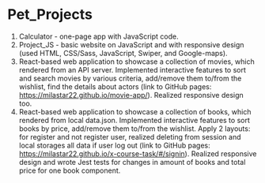 # Pet_Projects
1. Calculator - one-page app with JavaScript code.
2. Project_JS - basic website on JavaScript and with responsive design (used HTML, CSS/Sass, JavaScript, Swiper, and Google-maps).
3. React-based web application to showcase a collection of movies, which rendered from an API server. Implemented interactive features to sort and search movies by various criteria, add/remove them to/from the wishlist, find the details about actors (link to GitHub pages: https://milastar22.github.io/movie-app/). Realized responsive design too.
4. React-based web application to showcase a collection of books, which rendered from local data.json. Implemented interactive features to sort books by price, add/remove them to/from the wishlist. Apply 2 layouts: for register and not register user, realized deleting from session and local storages all data if user log out (link to GitHub pages: https://milastar22.github.io/x-course-task/#/signin).  Realized responsive design and wrote Jest tests for changes in amount of books and total price for one book component.
